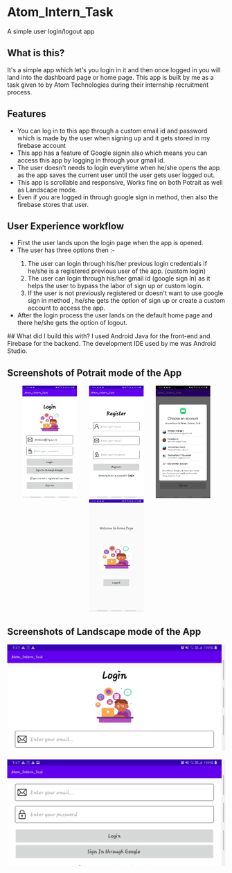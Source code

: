 # Atom_Intern_Task
A simple user login/logout app

## What is this?
It's a simple app which let's you login in it and then once logged in you will land into the dashboard page or home page. This app is built by me as a task given to by Atom Technologies during their internship recruitment process.

## Features
<ul>
  <li>You can log in to this app through a custom email id and password which is made by the user when signing up and it gets stored in my firebase account</li>
  <li>This app has a feature of Google signin also which means you can access this app by logging in through your gmail id.</li>
  <li>The user doesn't needs to login everytime when he/she opens the app as the app saves the current user until the user gets user logged out.</li>
  <li>This app is scrollable and responsive, Works fine on both Potrait as well as Landscape mode.</li>
  <li>Even if you are logged in through google sign in method, then also the firebase stores that user.</li>
</ul>


## User Experience workflow
<ul>
  <li>First the user lands upon the login page when the app is opened.</li>
  <li>The user has three options then :- </li>
  <ol>
    <li>The user can login through his/her previous login credentials if he/she is a registered previous user of the app. (custom login)</li>
    <li>The user can login through his/her gmail id (google sign in) as it helps the user to bypass the labor of sign up or custom login.</li>
    <li>If the user is not previously registered or doesn't want to use google sign in method , he/she gets the option of sign up or create a custom account to access the app.</li>
  </ol>
  <li>After the login process the user lands on the default home page and there he/she gets the option of logout.</li>
  </ul>
## What did I build this with?
I used Android Java for the front-end and Firebase for the backend. The development IDE used by me was Android Studio.

## Screenshots of Potrait mode of the App
<p align="center">
<img src="./readmeImg/1.jpg" width="25%" >
  <span>&nbsp; &nbsp; &nbsp; </span>
<img src="./readmeImg/2.jpg" width="25%" >
  <span>&nbsp; &nbsp; &nbsp; </span>
<img src="./readmeImg/3.jpg" width="25%" >
</br>
<img src="./readmeImg/4.jpg" width="25%">


## Screenshots of Landscape mode of the App

<img src="./readmeImg/5.jpg">
<span>&nbsp; &nbsp; &nbsp; </span>
<img src="./readmeImg/6.jpg" >
